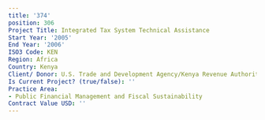 ```yaml
---
title: '374'
position: 306
Project Title: Integrated Tax System Technical Assistance
Start Year: '2005'
End Year: '2006'
ISO3 Code: KEN
Region: Africa
Country: Kenya
Client/ Donor: U.S. Trade and Development Agency/Kenya Revenue Authority
Is Current Project? (true/false): ''
Practice Area:
- Public Financial Management and Fiscal Sustainability
Contract Value USD: ''
---
```


